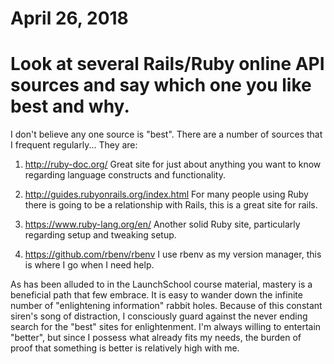 # April 26, 2018
# Look at several Rails/Ruby online API sources and say which one you like best and why.

I don't believe any one source is "best". There are a number of sources that I frequent regularly...
They are:
1. http://ruby-doc.org/ Great site for just about anything you want to know regarding language constructs and functionality.

2. http://guides.rubyonrails.org/index.html For many people using Ruby there is going to be a relationship with Rails, this is a great site for rails.

3. https://www.ruby-lang.org/en/ Another solid Ruby site, particularly regarding setup and tweaking setup.

4. https://github.com/rbenv/rbenv I use rbenv as my version manager, this is where I go when I need help.

As has been alluded to in the LaunchSchool course material, mastery is a beneficial path that few embrace. It is easy to wander down the infinite number of "enlightening information" rabbit holes. Because of this constant siren's song of distraction, I consciously guard against the never ending search for the "best" sites for enlightenment. I'm always willing to entertain "better", but since I possess what already fits my needs, the burden of proof that something is better is relatively high with me.
